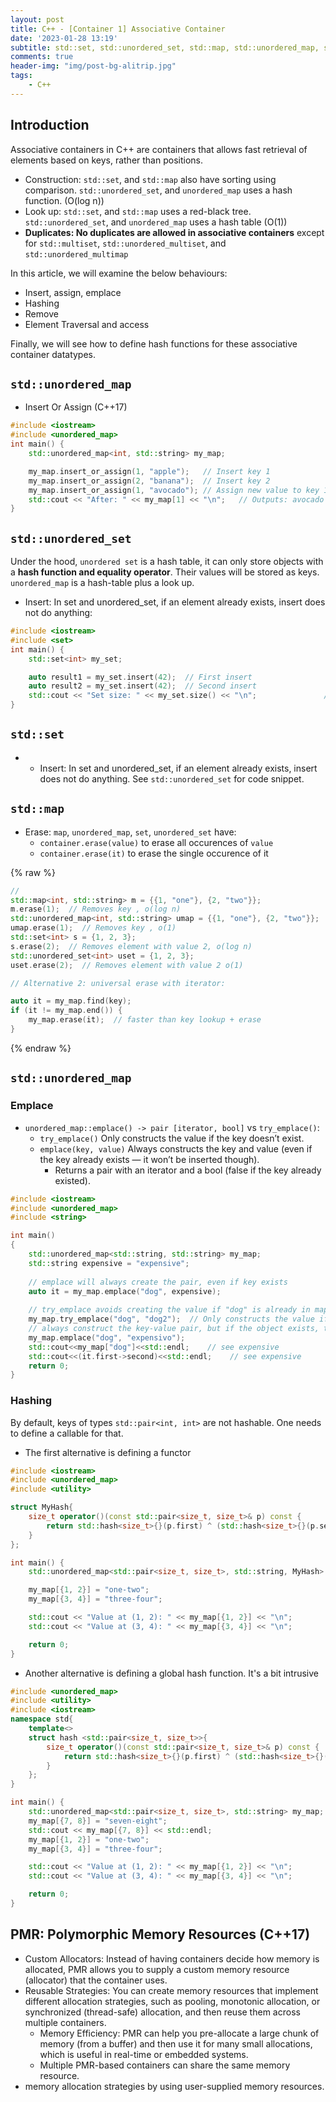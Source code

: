 ```yaml
---
layout: post
title: C++ - [Container 1] Associative Container
date: '2023-01-28 13:19'
subtitle: std::set, std::unordered_set, std::map, std::unordered_map, std::multiset, std::unordered_multiset, std::unordered_multimap
comments: true
header-img: "img/post-bg-alitrip.jpg"
tags:
    - C++
---
```


## Introduction

Associative containers in C++ are containers that allows fast retrieval of elements based on keys, rather than positions. 

- Construction: `std::set`, and `std::map` also have sorting using comparison. `std::unordered_set`, and `unordered_map` uses a hash function. (O(log n))
- Look up: `std::set`, and `std::map` uses a red-black tree. `std::unordered_set`, and `unordered_map` uses a hash table (O(1))
- **Duplicates: No duplicates are allowed in associative containers** except for `std::multiset`, `std::unordered_multiset`, and `std::unordered_multimap`

In this article, we will examine the below behaviours:

- Insert, assign, emplace
- Hashing
- Remove 
- Element Traversal and access

Finally, we will see how to define hash functions for these associative container datatypes.


## `std::unordered_map`

- Insert Or Assign (C++17)

```cpp
#include <iostream>
#include <unordered_map>
int main() {
    std::unordered_map<int, std::string> my_map;

    my_map.insert_or_assign(1, "apple");   // Insert key 1
    my_map.insert_or_assign(2, "banana");  // Insert key 2
    my_map.insert_or_assign(1, "avocado"); // Assign new value to key 1
    std::cout << "After: " << my_map[1] << "\n";   // Outputs: avocado
}
```


## `std::unordered_set`

Under the hood, `unordered set` is a hash table, it can only store objects with a **hash function and equality operator**. Their values will be stored as keys. `unordered_map` is a hash-table plus a look up.

- Insert: In set and unordered_set, if an element already exists, insert does not do anything:

```cpp
#include <iostream>
#include <set>
int main() {
    std::set<int> my_set;

    auto result1 = my_set.insert(42);  // First insert
    auto result2 = my_set.insert(42);  // Second insert
    std::cout << "Set size: " << my_set.size() << "\n";               // 1
}
```

## `std::set`

- - Insert: In set and unordered_set, if an element already exists, insert does not do anything. See `std::unordered_set` for code snippet.

## `std::map`

- Erase: `map`, `unordered_map`, `set`, `unordered_set` have:
    -  `container.erase(value)` to erase all occurences of `value`
    -  `container.erase(it)` to erase the single occurence of it

{% raw %}
```cpp
// 
std::map<int, std::string> m = {{1, "one"}, {2, "two"}};
m.erase(1);  // Removes key , o(log n)
std::unordered_map<int, std::string> umap = {{1, "one"}, {2, "two"}};
umap.erase(1);  // Removes key , o(1)
std::set<int> s = {1, 2, 3};
s.erase(2);  // Removes element with value 2, o(log n)
std::unordered_set<int> uset = {1, 2, 3};
uset.erase(2);  // Removes element with value 2 o(1)

// Alternative 2: universal erase with iterator:

auto it = my_map.find(key);
if (it != my_map.end()) {
    my_map.erase(it);  // faster than key lookup + erase
}
```
{% endraw %}



## `std::unordered_map`

### Emplace

- `unordered_map::emplace() -> pair [iterator, bool]` vs `try_emplace()`: 
    - `try_emplace()` Only constructs the value if the key doesn’t exist.
    - `emplace(key, value)` Always constructs the key and value (even if the key already exists — it won’t be inserted though). 
        - Returns a pair with an iterator and a bool (false if the key already existed).

```cpp
#include <iostream>
#include <unordered_map>
#include <string>

int main()
{
    std::unordered_map<std::string, std::string> my_map;
    std::string expensive = "expensive";
    
    // emplace will always create the pair, even if key exists
    auto it = my_map.emplace("dog", expensive);  
    
    // try_emplace avoids creating the value if "dog" is already in map
    my_map.try_emplace("dog", "dog2");  // Only constructs the value if the key doesn’t exist.
    // always construct the key-value pair, but if the object exists, the pair won't be inserted
    my_map.emplace("dog", "expensivo");  
    std::cout<<my_map["dog"]<<std::endl;    // see expensive
    std::cout<<(it.first->second)<<std::endl;    // see expensive
    return 0;
}
```

### Hashing

By default, keys of types `std::pair<int, int>` are not hashable. One needs to define a callable for that.

- The first alternative is defining a functor

```cpp
#include <iostream>
#include <unordered_map>
#include <utility> 

struct MyHash{
    size_t operator()(const std::pair<size_t, size_t>& p) const {
        return std::hash<size_t>{}(p.first) ^ (std::hash<size_t>{}(p.second) << 1);
    }
};

int main() {
    std::unordered_map<std::pair<size_t, size_t>, std::string, MyHash> my_map;

    my_map[{1, 2}] = "one-two";
    my_map[{3, 4}] = "three-four";

    std::cout << "Value at (1, 2): " << my_map[{1, 2}] << "\n";
    std::cout << "Value at (3, 4): " << my_map[{3, 4}] << "\n";

    return 0;
}
```

- Another alternative is defining a global hash function. It's a bit intrusive

```cpp
#include <unordered_map>
#include <utility>
#include <iostream>
namespace std{
    template<>
    struct hash <std::pair<size_t, size_t>>{
        size_t operator()(const std::pair<size_t, size_t>& p) const {
            return std::hash<size_t>{}(p.first) ^ (std::hash<size_t>{}(p.second) << 1);
        }
    };
}

int main() {
    std::unordered_map<std::pair<size_t, size_t>, std::string> my_map;
    my_map[{7, 8}] = "seven-eight";
    std::cout << my_map[{7, 8}] << std::endl;
    my_map[{1, 2}] = "one-two";
    my_map[{3, 4}] = "three-four";

    std::cout << "Value at (1, 2): " << my_map[{1, 2}] << "\n";
    std::cout << "Value at (3, 4): " << my_map[{3, 4}] << "\n";

    return 0;
}
```



## PMR: Polymorphic Memory Resources (C++17)

- Custom Allocators: Instead of having containers decide how memory is allocated, PMR allows you to supply a custom memory resource (allocator) that the container uses.
- Reusable Strategies: You can create memory resources that implement different allocation strategies, such as pooling, monotonic allocation, or synchronized (thread-safe) allocation, and then reuse them across multiple containers.
    - Memory Efficiency: PMR can help you pre-allocate a large chunk of memory (from a buffer) and then use it for many small allocations, which is useful in real-time or embedded systems.
    - Multiple PMR-based containers can share the same memory resource. 
- memory allocation strategies by using user-supplied memory resources.
